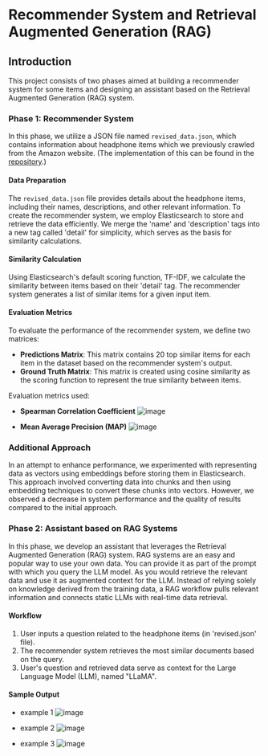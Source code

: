 # Recommender System and Retrieval Augmented Generation (RAG)

## Introduction
This project consists of two phases aimed at building a recommender system for some items and designing an assistant based on the Retrieval Augmented Generation (RAG) system.

### Phase 1: Recommender System
In this phase, we utilize a JSON file named `revised_data.json`, which contains information about headphone items which we previously crawled from the Amazon website. (The implementation of this can be found in the [repository](link-to-repository).)

#### Data Preparation
The `revised_data.json` file provides details about the headphone items, including their names, descriptions, and other relevant information. To create the recommender system, we employ Elasticsearch to store and retrieve the data efficiently. We merge the 'name' and 'description' tags into a new tag called 'detail' for simplicity, which serves as the basis for similarity calculations.

#### Similarity Calculation
Using Elasticsearch's default scoring function, TF-IDF, we calculate the similarity between items based on their 'detail' tag. The recommender system generates a list of similar items for a given input item.

#### Evaluation Metrics
To evaluate the performance of the recommender system, we define two matrices:
- **Predictions Matrix**: This matrix contains 20 top similar items for each item in the dataset based on the recommender system's output.
- **Ground Truth Matrix**: This matrix is created using cosine similarity as the scoring function to represent the true similarity between items.

Evaluation metrics used:
- **Spearman Correlation Coefficient**
  ![image](https://github.com/negjafari/recommender-system-and-RAG/assets/59292708/296c3746-6708-410f-b4c4-d27bd8d198a3)

- **Mean Average Precision (MAP)**
  ![image](https://github.com/negjafari/recommender-system-and-RAG/assets/59292708/05929483-c928-448d-9b2e-a213069e08c4)


### Additional Approach
In an attempt to enhance performance, we experimented with representing data as vectors using embeddings before storing them in Elasticsearch. This approach involved converting data into chunks and then using embedding techniques to convert these chunks into vectors. However, we observed a decrease in system performance and the quality of results compared to the initial approach.


### Phase 2: Assistant based on RAG Systems
In this phase, we develop an assistant that leverages the Retrieval Augmented Generation (RAG) system.
RAG systems are an easy and popular way to use your own data. You can provide it as part of the prompt with which you query the LLM model. As you would retrieve the relevant data and use it as augmented context for the LLM. Instead of relying solely on knowledge derived from the training data, a RAG workflow pulls relevant information and connects static LLMs with real-time data retrieval.


#### Workflow
1. User inputs a question related to the headphone items (in 'revised.json' file).
2. The recommender system retrieves the most similar documents based on the query.
3. User's question and retrieved data serve as context for the Large Language Model (LLM), named "LLaMA".

#### Sample Output
- example 1
  ![image](https://github.com/negjafari/recommender-system-and-RAG/assets/59292708/99223d35-eb20-48b8-84aa-02b920b5e5e6)

- example 2
  ![image](https://github.com/negjafari/recommender-system-and-RAG/assets/59292708/c4f4463f-8a91-40ea-b8e7-2b317c2b013a)

- example 3
  ![image](https://github.com/negjafari/recommender-system-and-RAG/assets/59292708/2498a6bd-df0f-454a-b064-11fb57c2e77b)

